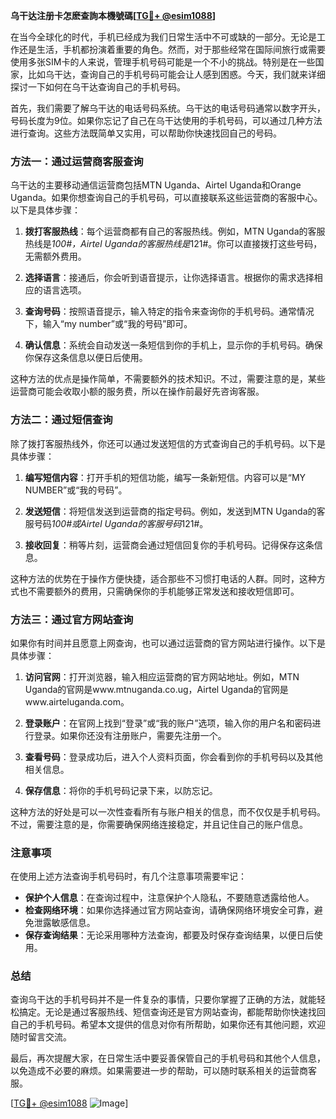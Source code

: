 **乌干达注册卡怎麽查詢本機號碼[[TG💪+ @esim1088](https://t.me/s/esim1088)]**

在当今全球化的时代，手机已经成为我们日常生活中不可或缺的一部分。无论是工作还是生活，手机都扮演着重要的角色。然而，对于那些经常在国际间旅行或需要使用多张SIM卡的人来说，管理手机号码可能是一个不小的挑战。特别是在一些国家，比如乌干达，查询自己的手机号码可能会让人感到困惑。今天，我们就来详细探讨一下如何在乌干达查询自己的手机号码。

首先，我们需要了解乌干达的电话号码系统。乌干达的电话号码通常以数字开头，号码长度为9位。如果你忘记了自己在乌干达使用的手机号码，可以通过几种方法进行查询。这些方法既简单又实用，可以帮助你快速找回自己的号码。

### 方法一：通过运营商客服查询

乌干达的主要移动通信运营商包括MTN Uganda、Airtel Uganda和Orange Uganda。如果你想查询自己的手机号码，可以直接联系这些运营商的客服中心。以下是具体步骤：

1. **拨打客服热线**：每个运营商都有自己的客服热线。例如，MTN Uganda的客服热线是*100#，Airtel Uganda的客服热线是*121#。你可以直接拨打这些号码，无需额外费用。
   
2. **选择语言**：接通后，你会听到语音提示，让你选择语言。根据你的需求选择相应的语言选项。

3. **查询号码**：按照语音提示，输入特定的指令来查询你的手机号码。通常情况下，输入“my number”或“我的号码”即可。

4. **确认信息**：系统会自动发送一条短信到你的手机上，显示你的手机号码。确保你保存这条信息以便日后使用。

这种方法的优点是操作简单，不需要额外的技术知识。不过，需要注意的是，某些运营商可能会收取小额的服务费，所以在操作前最好先咨询客服。

### 方法二：通过短信查询

除了拨打客服热线外，你还可以通过发送短信的方式查询自己的手机号码。以下是具体步骤：

1. **编写短信内容**：打开手机的短信功能，编写一条新短信。内容可以是“MY NUMBER”或“我的号码”。

2. **发送短信**：将短信发送到运营商的指定号码。例如，发送到MTN Uganda的客服号码*100#或Airtel Uganda的客服号码*121#。

3. **接收回复**：稍等片刻，运营商会通过短信回复你的手机号码。记得保存这条信息。

这种方法的优势在于操作方便快捷，适合那些不习惯打电话的人群。同时，这种方式也不需要额外的费用，只需确保你的手机能够正常发送和接收短信即可。

### 方法三：通过官方网站查询

如果你有时间并且愿意上网查询，也可以通过运营商的官方网站进行操作。以下是具体步骤：

1. **访问官网**：打开浏览器，输入相应运营商的官方网站地址。例如，MTN Uganda的官网是www.mtnuganda.co.ug，Airtel Uganda的官网是www.airteluganda.com。

2. **登录账户**：在官网上找到“登录”或“我的账户”选项，输入你的用户名和密码进行登录。如果你还没有注册账户，需要先注册一个。

3. **查看号码**：登录成功后，进入个人资料页面，你会看到你的手机号码以及其他相关信息。

4. **保存信息**：将你的手机号码记录下来，以防忘记。

这种方法的好处是可以一次性查看所有与账户相关的信息，而不仅仅是手机号码。不过，需要注意的是，你需要确保网络连接稳定，并且记住自己的账户信息。

### 注意事项

在使用上述方法查询手机号码时，有几个注意事项需要牢记：

- **保护个人信息**：在查询过程中，注意保护个人隐私，不要随意透露给他人。
- **检查网络环境**：如果你选择通过官方网站查询，请确保网络环境安全可靠，避免泄露敏感信息。
- **保存查询结果**：无论采用哪种方法查询，都要及时保存查询结果，以便日后使用。

### 总结

查询乌干达的手机号码并不是一件复杂的事情，只要你掌握了正确的方法，就能轻松搞定。无论是通过客服热线、短信查询还是官方网站查询，都能帮助你快速找回自己的手机号码。希望本文提供的信息对你有所帮助，如果你还有其他问题，欢迎随时留言交流。

最后，再次提醒大家，在日常生活中要妥善保管自己的手机号码和其他个人信息，以免造成不必要的麻烦。如果需要进一步的帮助，可以随时联系相关的运营商客服。

[[TG💪+ @esim1088](https://t.me/s/esim1088) ![Image](https://i.postimg.cc/4NQfJmqS/Snipaste-2025-05-13-00-14-12.png)]